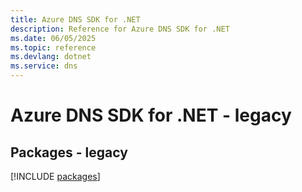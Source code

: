 ```yaml
---
title: Azure DNS SDK for .NET
description: Reference for Azure DNS SDK for .NET
ms.date: 06/05/2025
ms.topic: reference
ms.devlang: dotnet
ms.service: dns
---
```

# Azure DNS SDK for .NET - legacy
## Packages - legacy
[!INCLUDE [packages](dns-index.md)]